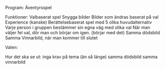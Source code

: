 Program: Äventyrsspel

Funktioner:
Valbaserat spel
Snygga bilder
Bilder som ändras baserat på val
Experience (kanske)
Berättelsebaserat spel med 5 olika huvudalternativ
Varje person i gruppen bestämmer sin egna väg med olika val
När man väljer fel val, dör man och börjar om igen. (börjar med det)
Samma dödsbild
Samma Vinnarbild, när man kommer till slutet


Valen:

Hur det ska se ut:
inga krav på tema (än så länge)
samma dödsbild
samma vinnarbild


 

